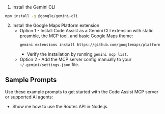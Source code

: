 1. Install the Gemini CLI
```bash
npm install -g @google/gemini-cli
```
2. Install the Google Maps Platform extension
    * Option 1 - Install Code Assist as a Gemini CLI extension with static preamble, the MCP tool, and basic Google Maps theme:
        ```bash
        gemini extensions install https://github.com/googlemaps/platform-ai.git
        ```
      * Verify the installation by running `gemini mcp list`.
    * Option 2 - Add the MCP server config manually to your `~/.gemini/settings.json` file.

## Sample Prompts
Use these example prompts to get started with the Code Assist MCP server or supported AI agents:
- Show me how to use the Routes API in Node.js.
